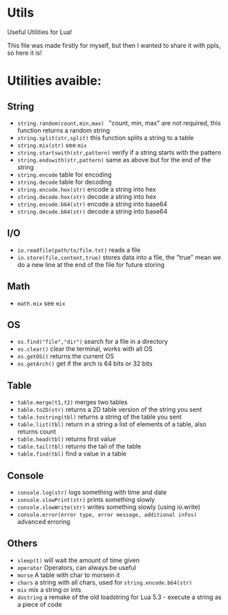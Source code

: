 # Utils
Useful Utilities for Lua!

This file was made firstly for myself, but then I wanted to share it with ppls, so here it is!

# Utilities avaible:
## String
 * ```string.random(count,min,max) ``` 
"count, min, max" are not required, this function returns a random string
* ```string.split(str,split)```
this function splits a string to a table
* ```string.mix(str)```
see ```mix```
* ```string.startswith(str,pattern)```
verify if a string starts with the pattern
* ```string.endswith(str,pattern)```
same as above but for the end of the string
* ```string.encode```
table for encoding
* ```string.decode```
table for decoding
* ```string.encode.hex(str)```
encode a string into hex
* ```string.decode.hex(str)```
decode a string into hex
* ```string.encode.b64(str)```
encode a string into base64
* ```string.decode.b64(str)```
decode a string into base64

## I/O
* ```io.readfile(path/to/file.txt)```
reads a file
* ```io.store(file,content,true)```
stores data into a file, the "true" mean we do a new line at the end of the file for future storing

## Math
* ```math.mix```
see  ```mix```

## OS
* ```os.find("file","dir")```
search for a file in a directory
* ```os.clear()```
clear the terminal, works with all OS
* ```os.getOS()```
returns the current OS
* ```os.getArch()```
get if the arch is 64 bits or 32 bits

## Table
* ```table.merge(t1,t2)```
merges two tables
* ```table.to2D(str)```
returns a 2D table version of the string you sent
* ```table.tostring(tbl)```
returns a string of the table you sent
* ```table.list(tbl)```
return in a string a list of elements of a table, also returns count
* ```table.head(tbl)```
returns first value
* ```table.tail(tbl)```
returns the tail of the table
* ```table.find(tbl)```
find a value in a table

## Console
* ```console.log(str)```
logs something with time and date
* ```console.slowPrint(str)```
prints something slowly
* ```console.slowWrite(str)```
writes something slowly (using io.write)
* ```console.error(error type, error message, additional infos)```
advanced erroring

## Others
* ```sleep(t)```
will wait the amount of time given
* ```operator```
Operators, can always be useful
* ```morse```
A table with char to morsein it
* ```chars```
a string with all chars, used for  ```string.encode.b64(str)```
* ```mix```
mix a string or ints
* ```dostring```
a remake of the old loadstring for Lua 5.3 - execute a string as a piece of code